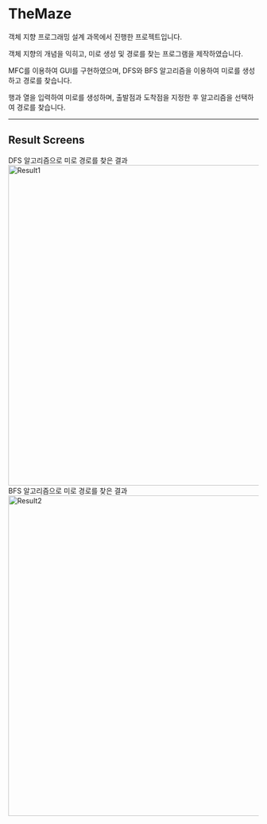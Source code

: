 # TheMaze
객체 지향 프로그래밍 설계 과목에서 진행한 프로젝트입니다.

객체 지향의 개념을 익히고, 미로 생성 및 경로를 찾는 프로그램을 제작하였습니다.

MFC를 이용하여 GUI를 구현하였으며, DFS와 BFS 알고리즘을 이용하여 미로를 생성하고 경로를 찾습니다.

행과 열을 입력하여 미로를 생성하며, 출발점과 도착점을 지정한 후 알고리즘을 선택하여 경로를 찾습니다.

***
## Result Screens
DFS 알고리즘으로 미로 경로를 찾은 결과
<img width="646" alt="Result1" src="https://github.com/Choco-Coding/TheMaze/assets/117694927/fb372d52-17a5-410e-b929-85affa71e34a">
BFS 알고리즘으로 미로 경로를 찾은 결과
<img width="646" alt="Result2" src="https://github.com/Choco-Coding/TheMaze/assets/117694927/17f5e62e-0812-4649-ba78-2b2dfd625d25">
